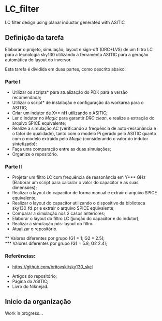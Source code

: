 # LC_filter
LC filter design using planar inductor generated with ASITIC

## Definição da tarefa
Elaborar o projeto, simulação, layout e sign-off (DRC+LVS) de um filtro LC para a tecnologia sky130 utilizando a ferramenta ASITIC para a geração automática do layout do inversor.

Esta tarefa é dividida em duas partes, como descrito abaixo:

### Parte I

- Utilizar os scripts* para atualização do PDK para a versão recomendada;
- Utilizar o script* de instalação e configuração da workarea para o ASITIC;
- Criar um indutor de X** nH utilizando o ASITIC;
- Ler o indutor no _Magic_ para garantir _DRC clean_, e realize a extração do arquivo SPICE equivalente;
- Realize a simulação AC (verificando a frequência de auto-ressonância e o fator de qualidade), tanto com o modelo Pi gerado pelo ASITIC quanto com o modelo extraído pelo _Magic_ (considerando o valor do indutor sintetizado);
- Faça uma comparação entre as duas simulações;
- Organize o repositório.

### Parte II

- Projetar um filtro LC com frequência de ressonância em Y*** GHz (Elaborar um script para calcular o valor do capacitor e as suas dimensões);
- Realizar o layout do capacitor de forma manual e extrair o arquivo SPICE equivalente;
- Realizar o layout do capacitor utilizando o dispositivo da biblioteca sky130_fd_pr e extrair o arquivo SPICE equivalente;
- Comparar a simulação nos 2 casos anteriores;
- Elaborar o layout do filtro LC (junção do capacitor e do indutor);
- Realizar a simulação pós-layout do filtro.
- Atualizar o repositório.

** Valores diferentes por grupo (G1 = 1; G2 = 2.5);  
*** Valores diferentes por grupo (G1 = 5.8; G2 2.4);

### Referências: 
* https://github.com/britovski/sky130_skel
- Artigos do repositório;
- Página do ASITIC;
- Livro do Niknejad.

## Inicio da organização

Work in progress...
